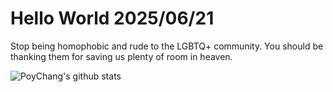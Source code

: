 # Hello World 2025/06/21

Stop being homophobic and rude to the LGBTQ+ community. You should be thanking them for saving us plenty of room in heaven.

![PoyChang's github stats](https://github-readme-stats.vercel.app/api?username=poychang&show_icons=true&theme=dracula)

